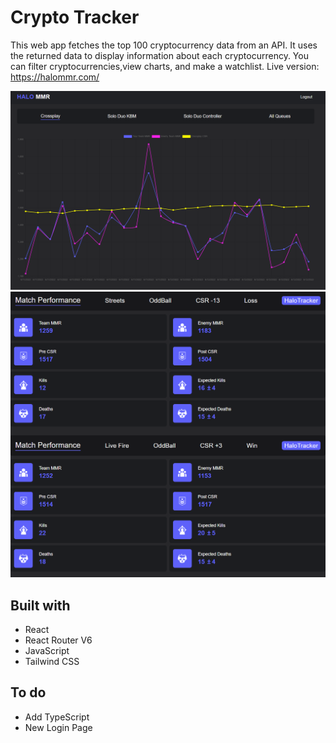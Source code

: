 # Crypto Tracker

This web app fetches the top 100 cryptocurrency data from an API. 
It uses the returned data to display information about each cryptocurrency.
You can filter cryptocurrencies,view charts, and make a watchlist.
Live version: https://halommr.com/

![](images/halo-mmr-2.png)
![](images/halo-mmr-1.png)

## Built with

- React
- React Router V6
- JavaScript
- Tailwind CSS

## To do
- Add TypeScript
- New Login Page

